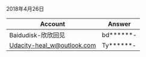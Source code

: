 2018年4月26日  

Account | Answer
------------ | -------------
Baidudisk-欣欣回见 | bd******-
Udacity-heal_w@outlook.com | Ty******-
